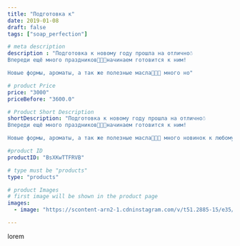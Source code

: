 ```yaml
---
title: "Подготовка к"
date: 2019-01-08
draft: false
tags: ["soap_perfection"]

# meta description
description : "Подготовка к новому году прошла на отлично☃️
Впереди ещё много праздников🎉🎉🎉начинаем готовится к ним!

Новые формы, ароматы, а так же полезные масла🍊🍋🍇 много но"

# product Price
price: "3000"
priceBefore: "3600.0"

# Product Short Description
shortDescription: "Подготовка к новому году прошла на отлично☃️
Впереди ещё много праздников🎉🎉🎉начинаем готовится к ним!

Новые формы, ароматы, а так же полезные масла🍊🍋🍇 много новинок к любому празднику подберём набор или мыло поштучно!"

#product ID
productID: "BsXKwTTFRVB"

# type must be "products"
type: "products"

# product Images
# first image will be shown in the product page
images:
  - image: "https://scontent-arn2-1.cdninstagram.com/v/t51.2885-15/e35/47584399_586546585100161_4001389015932284473_n.jpg?se=7&tp=1&_nc_ht=scontent-arn2-1.cdninstagram.com&_nc_cat=101&_nc_ohc=QOwBYe1DQjUAX_qUFQI&ccb=7-4&oh=91bc365b1394f95150bd50a9c98bbcc7&oe=608342FB&ig_cache_key=MTk1MjA3NjI2MzIwOTYzNzE4NQ%3D%3D.2-ccb7-4"

---
```

lorem
